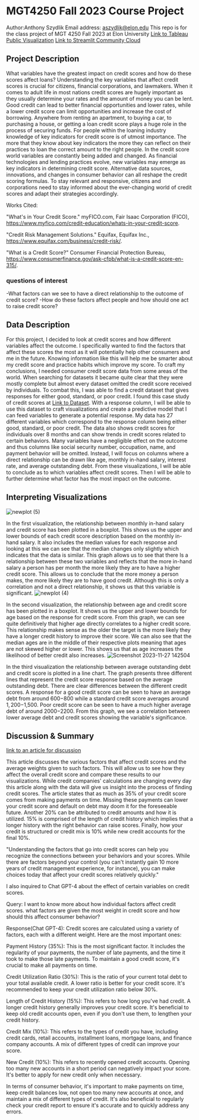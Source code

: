 # MGT4250 Fall 2023 Course Project
Author:Anthony Szydlik Email address: aszydlik@elon.edu
This repo is for the class project of MGT 4250 Fall 2023 at Elon University
[Link to Tableau Public Visualization](https://public.tableau.com/app/profile/anthony.szydlik/viz/tableaupublicfinalvisualization/Sheet1#1)
[Link to Streamlit Community Cloud](https://2ew5e3xfm3jler5xgrgcvf.streamlit.app/)
## Project Description
What variables have the greatest impact on credit scores and how do these scores affect loans? Understanding the key variables that affect credit scores is crucial for citizens, financial corporations, and lawmakers. When it comes to adult life in most nations credit scores are hugely important as they usually determine your rates and the amount of money you can be lent. Good credit can lead to better financial opportunities and lower rates, while a lower credit score can limit opportunities and increase the cost of borrowing. Anywhere from renting an apartment, to buying a car, to purchasing a house, or getting a loan credit score plays a huge role in the process of securing funds. For people within the loaning industry knowledge of key indicators for credit score is of utmost importance. The more that they know about key indicators the more they can reflect on their practices to loan the correct amount to the right people. In the credit score world variables are constantly being added and changed. As financial technologies and lending practices evolve, new variables may emerge as key indicators in determining credit score. Alternative data sources, innovations, and changes in consumer behavior can all reshape the credit scoring formulas. To stay relevant and responsive, citizens and corporations need to stay informed about the ever-changing world of credit scores and adapt their strategies accordingly. 

Works Cited:

"What's in Your Credit Score." myFICO.com, Fair Isaac Corporation (FICO), 
    https://www.myfico.com/credit-education/whats-in-your-credit-score.
    
"Credit Risk Management Solutions." Equifax, Equifax Inc., 
    https://www.equifax.com/business/credit-risk/.
    
"What is a Credit Score?" Consumer Financial Protection Bureau, 
    https://www.consumerfinance.gov/ask-cfpb/what-is-a-credit-score-en-315/.


### questions of interest
-What factors can we see to have a direct relationship to the outcome of credit score?
-How do these factors affect people and how should one act to raise credit score?
## Data Description
For this project, I decided to look at credit scores and how different variables affect the outcome. I specifically wanted to find the factors that affect these scores the most as it will potentially help other consumers and me in the future. Knowing information like this will help me be smarter about my credit score and practice habits which improve my score. To craft my conclusions, I needed consumer credit score data from some areas of the world. When searching for datasets it became quite clear that they were mostly complete but almost every dataset omitted the credit score received by individuals. To combat this, I was able to find a credit dataset that gives responses for either good, standard, or poor credit. I found this case study of credit scores at [Link to Dataset](https://statso.io/credit-score-classification-case-study/). With a response column, I will be able to use this dataset to craft visualizations and create a predictive model that I can feed variables to generate a potential response. My data has 27 different variables which correspond to the response column being either good, standard, or poor credit. The data also shows credit scores for individuals over 8 months and can show trends in credit scores related to certain behaviors. Many variables have a negligible effect on the outcome and thus columns like social security number, occupation, name, and payment behavior will be omitted. Instead, I will focus on columns where a direct relationship can be drawn like age, monthly in-hand salary, interest rate, and average outstanding debt. From these visualizations, I will be able to conclude as to which variables affect credit scores. Then I will be able to further determine what factor has the most impact on the outcome.  
## Interpreting Visualizations
![newplot (5)](https://github.com/elin202/-mgt4250test/assets/152214492/e19e1ddc-deee-43fa-bdca-bd2f94d90564)

In the first visualization, the relationship between monthly in-hand salary and credit score has been plotted in a boxplot. This shows us the upper and lower bounds of each credit score description based on the monthly in-hand salary. It also includes the median values for each response and looking at this we can see that the median changes only slightly which indicates that the data is similar. This graph allows us to see that there Is a relationship between these two variables and reflects that the more in-hand salary a person has per month the more likely they are to have a higher credit score. This allows us to conclude that the more money a person makes, the more likely they are to have good credit. Although this is only a correlation and not a direct relationship, it shows us that this variable is significant. 
![newplot (4)](https://github.com/elin202/-mgt4250test/assets/152214492/abdf7e27-18bc-4ea1-abf7-3be92c9a4c7a)

In the second visualization, the relationship between age and credit score has been plotted in a boxplot. It shows us the upper and lower bounds for age based on the response for credit score. From this graph, we can see quite definitively that higher age directly correlates to a higher credit score. This relationship makes sense as the older the target is the more likely they have a longer credit history to improve their score. We can also see that the median ages are in the middle of their respective plots meaning that ages are not skewed higher or lower. This shows us that as age increases the likelihood of better credit also increases.
![Screenshot 2023-11-27 142504](https://github.com/elin202/-mgt4250test/assets/152214492/3a3ff340-6b96-4e7a-8276-3c31750ee102)

In the third visualization the relationship between average outstanding debt and credit score is plotted in a line chart. The graph presents three different lines that represent the credit score response based on the average outstanding debt. There are clear differences between the different credit scores. A response for a good credit score can be seen to have an average debt from around $600-$800 while a standard credit score averages around $1,200-$1,500. Poor credit score can be seen to have a much higher average debt of around $2000-$2200. From this graph, we see a correlation between lower average debt and credit scores showing the variable's significance. 


## Discussion & Summary
[link to an article for discussion](https://www.experian.com/blogs/ask-experian/credit-education/score-basics/what-affects-your-credit-scores/)

This article discusses the various factors that affect credit scores and the average weights given to such factors. This will allow us to see how they affect the overall credit score and compare these results to our visualizations. While credit companies' calculations are changing every day this article along with the data will give us insight into the process of finding credit scores. The article states that as much as 35% of your credit score comes from making payments on time. Missing these payments can lower your credit score and default on debt may doom it for the foreseeable future. Another 20% can be attributed to credit amounts and how it is utilized. 15% is comprised of the length of credit history which implies that a longer history with the right behavior can raise scores. Finally, how your credit is structured or credit mix is 10% while new credit accounts for the final 10%. 

"Understanding the factors that go into credit scores can help you recognize the connections between your behaviors and your scores. While there are factors beyond your control (you can't instantly gain 10 more years of credit management experience, for instance), you can make choices today that affect your credit scores relatively quickly."

I also inquired to Chat GPT-4 about the effect of certain variables on credit scores.

Query: I want to know more about how individual factors affect credit scores. what factors are given the most weight in credit score and how should this affect consumer behavior?

Response(Chat GPT-4): 
Credit scores are calculated using a variety of factors, each with a different weight. Here are the most important ones:

Payment History (35%): This is the most significant factor. It includes the regularity of your payments, the number of late payments, and the time it took to make those late payments. To maintain a good credit score, it's crucial to make all payments on time.

Credit Utilization Ratio (30%): This is the ratio of your current total debt to your total available credit. A lower ratio is better for your credit score. It's recommended to keep your credit utilization ratio below 30%.

Length of Credit History (15%): This refers to how long you've had credit. A longer credit history generally improves your credit score. It's beneficial to keep old credit accounts open, even if you don't use them, to lengthen your credit history.

Credit Mix (10%): This refers to the types of credit you have, including credit cards, retail accounts, installment loans, mortgage loans, and finance company accounts. A mix of different types of credit can improve your score.

New Credit (10%): This refers to recently opened credit accounts. Opening too many new accounts in a short period can negatively impact your score. It's better to apply for new credit only when necessary.

In terms of consumer behavior, it's important to make payments on time, keep credit balances low, not open too many new accounts at once, and maintain a mix of different types of credit. It's also beneficial to regularly check your credit report to ensure it's accurate and to quickly address any errors.




















